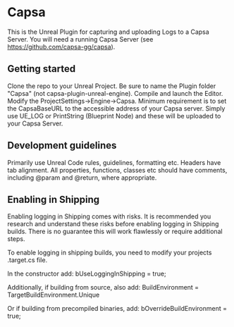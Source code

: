 # Capsa

This is the Unreal Plugin for capturing and uploading Logs to a Capsa Server. You will need a running Capsa Server (see https://github.com/capsa-gg/capsa).

## Getting started

Clone the repo to your Unreal Project.
Be sure to name the Plugin folder "Capsa" (not capsa-plugin-unreal-engine).
Compile and launch the Editor.
Modify the ProjectSettings->Engine->Capsa. Minimum requirement is to set the CapsaBaseURL to the accessible address of your Capsa server.
Simply use UE_LOG or PrintString (Blueprint Node) and these will be uploaded to your Capsa Server.

## Development guidelines

Primarily use Unreal Code rules, guidelines, formatting etc.
Headers have tab alignment.
All properties, functions, classes etc should have comments, including @param and @return, where appropriate.

## Enabling in Shipping

Enabling logging in Shipping comes with risks. It is recommended you research and understand these risks before enabling logging in Shipping builds. There is no guarantee this will work flawlessly or require additional steps.

To enable logging in shipping builds, you need to modify your projects <ProjectName>.target.cs file.

In the constructor add:
bUseLoggingInShipping = true;

Additionally, if building from source, also add:
BuildEnvironment = TargetBuildEnvironment.Unique

Or if building from precompiled binaries, add:
bOverrideBuildEnvironment = true;
